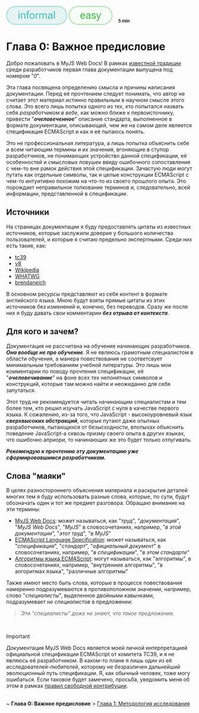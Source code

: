 <div>
    <img src='assets/informal.svg'>
    <img src='assets/easy.svg'>
    &nbsp;&nbsp;
    <sup><b>5 min</b></sup>
</div>

# Глава 0: Важное предисловие

Добро пожаловать в MyJS Web Docs! В рамках
[известной традиции](https://en.wikipedia.org/wiki/Zero-based_numbering) среди разработчиков первая
глава документации выпущена под номером "_0_".

Эта глава посвящена определению смысла и причины написания документации. Перед её прочтением следует
понимать, что автор не считает этот материал истинно правильным в научном смысле этого слова. Это
всего лишь попытка одного из тех, кто попытался назвать себя _разработчиком в вебе_, как можно ближе
к первоисточнику, привести "**_очеловеченное_**" описание стандарта, выполненное в формате
документации, описывающей, чем же на самом деле является спецификация ECMAScript и как я её пытаюсь
понять.

Это не профессиональная литература, а лишь попытка объяснить себе и всем читающим термины и их
значения, вгоняющие в ступор разработчиков, не понимающих устройство данной спецификации, её
особенностей и смысловых ловушек ввиду ошибочного сопоставления с чем-то вне рамок действия этой
спецификации. Зачастую люди могут путать как отдельные символы, так и целые конструкции ECMAScript с
чем-то интуитивно похожим на что-то из своего прошлого опыта. Это порождает неправильное толкование
терминов и, следовательно, всей информации, представленной в спецификации.

## Источники

На страницах документации я буду предоставлять цитаты из известных источников, которые заслужили
доверие у большого количества пользователей, и которые я считаю предельно экспертными. Среди них
есть такие, как:

-   [tc39](https://tc39.es/ecma262/multipage/)
-   [v8](https://v8.dev/blog)
-   [Wikipedia](https://www.wikipedia.org/)
-   [WHATWG](https://spec.whatwg.org/)
-   [brendaneich](https://brendaneich.com/)

В основном ресурсы представляют из себя контент в формате английского языка. Мною будут взяты прямые
цитаты из этих источников без изменений и, конечно, без переводов. Сразу же после них я буду давать
свои комментарии **_без отрыва от контекста_**.

## Для кого и зачем?

Документация не рассчитана на обучение начинающих разработчиков. **_Она вообще не про обучение_**. Я
не являюсь грамотным специалистом в области обучения, а манера повествования не соответсвует
минимальным требованиям учебной литературы. Это лишь мои комментарии по поводу прочтения
спецификации, её "**_очеловечивание_**" на фоне всех тех непонятных символов и конструкций, которые
там можно найти и неожиданно для себя запутаться.

Этот труд не рекомендуется читать начинающим специалистам и тем более тем, кто решил изучать
JavaScript с нуля в качестве первого языка. К сожалению, из-за того, что JavaScript -
высокоуровневый язык **_сверхвысоких абстракций_**, которые путают даже опытных разработчиков,
пытающихся от безысходности, впопыхах объяснить поведение JavaScript-а сквозь призму своего опыта в
других языках, что ошибочно априори, то начинающих же это будет только отпугивать.

**_Рекомендую к прочтению эту документацию уже сформировавшимся разработчикам._**

## Слова "маяки"

В целях разностороннего объяснения материала и раскрытия деталей многих тем я буду использовать
разные слова, которые, по сути, будут обозначать один и тот же предмет разговора. Обращаю внимание
на эти термины:

-   [MyJS Web Docs](https://github.com/denlove/myJS): может называться, как "_труд_",
    "_документация_", "_MyJS Web Docs_", "_MyJS_" в словосочетаниях, например, "_в этой
    документации_", "_этот труд_", "_в MyJS_"
-   [ECMAScript Language Specification](https://tc39.es/ecma262/multipage/): может называться, как
    "_спецификация_", "_стандарт_", "_официальный документ_" в словосочетаниях, например, "_в
    спецификации_", "_в этом стандарте_"
-   [Алгоритмы языка ECMAScript](https://tc39.es/ecma262/multipage/notational-conventions.html#sec-algorithm-conventions):
    могут называться, как "алгоритмы", в словосочетаниях, например, "внутренние алгоритмы", "в
    алгоритмах языка", "различные алгоритмы"

Также имеют место быть слова, которые в процессе повествования намеренно подразумеваются в
противоположном значении, например, слово "_специалисты_", выделенное двойными кавычками,
подразумевает _не специалистов_ в предложении:

> _Эти "специалисты" даже не знают, что такое предложение._

<br>

> [!IMPORTANT]  
> Документация MyJS Web Docs является моей личной интерпретацией официальной спецификации ECMAScript
> от комитета TC39, и я не являюсь её разработчиком. В каком-то плане я лишь один из её
> исследователей-любителей, которому не безразличен дальнейший эволюционный путь спецификации. Я,
> как обычный человек, тоже могу ошибаться. Если таковое будет замечено, просьба, уведомить меня об
> этом в рамках [правил свободной контрибуции](/CONTRIBUTING.md).

<br> ~ **Глава 0: Важное предисловие** > [Глава 1: Методология исследования](Methodology.md)
